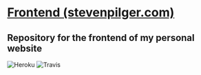 # [Frontend (stevenpilger.com)](https://stevenpilger.com)

## Repository for the frontend of my personal website

![Heroku](https://heroku-badge.herokuapp.com/?app=heroku-badge)
![Travis](https://travis-ci.org/steven-pilger/com-stevenpilger-frontend.svg?branch=master)
